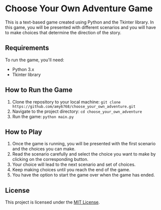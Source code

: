 
# Choose Your Own Adventure Game

This is a text-based game created using Python and the Tkinter library. In this game, you will be 
presented with different scenarios and you will have to make choices that determine the direction of the story.

## Requirements

To run the game, you'll need:

- Python 3.x
- Tkinter library

## How to Run the Game

1. Clone the repository to your local machine: `git clone https://github.com/amy6768/choose_your_own_adventure.git`
2. Navigate to the project directory: `cd choose_your_own_adventure`
3. Run the game: `python main.py`

## How to Play

1. Once the game is running, you will be presented with the first scenario and the choices you can make.
2. Read the scenario carefully and select the choice you want to make by clicking on the corresponding button.
3. Your choice will lead to the next scenario and set of choices.
4. Keep making choices until you reach the end of the game.
5. You have the option to start the game over when the game has ended.

## License

This project is licensed under the [MIT License](https://opensource.org/licenses/MIT).
